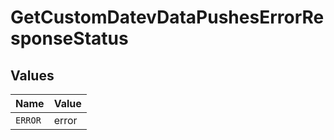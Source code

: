 # GetCustomDatevDataPushesErrorResponseStatus


## Values

| Name    | Value   |
| ------- | ------- |
| `ERROR` | error   |